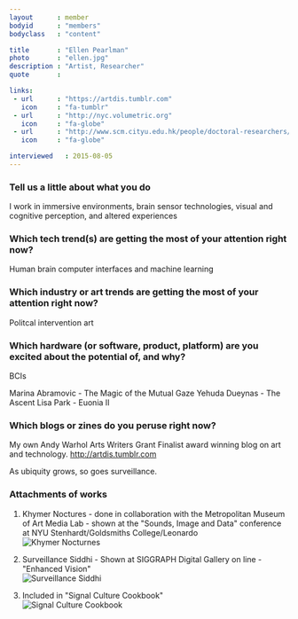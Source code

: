 ```yaml
---
layout      : member
bodyid      : "members"
bodyclass   : "content"

title       : "Ellen Pearlman"
photo       : "ellen.jpg"
description : "Artist, Researcher"
quote       : 

links:
 - url      : "https://artdis.tumblr.com"
   icon     : "fa-tumblr"
 - url      : "http://nyc.volumetric.org"
   icon     : "fa-globe"
 - url      : "http://www.scm.cityu.edu.hk/people/doctoral-researchers/pearlman-ellen-l/"
   icon     : "fa-globe"

interviewed   : 2015-08-05
---
```


### Tell us a little about what you do
I work in immersive environments, brain sensor technologies, visual and cognitive perception, and altered experiences

### Which tech trend(s) are getting the most of your attention right now?
Human brain computer interfaces and machine learning

### Which industry or art trends are getting the most of your attention right now?
Politcal intervention art

### Which hardware (or software, product, platform) are you excited about the potential of, and why?
BCIs

Marina Abramovic - The Magic of the Mutual Gaze
Yehuda Dueynas - The Ascent
Lisa Park - Euonia II

### Which blogs or zines do you peruse right now?
My own Andy Warhol Arts Writers Grant Finalist award winning blog on art and technology. <http://artdis.tumblr.com>

As ubiquity grows, so goes surveillance.

### Attachments of works

1. Khymer Noctures - done in collaboration with the Metropolitan Museum of Art Media Lab - shown at the "Sounds, Image and Data" conference at NYU Stenhardt/Goldsmiths College/Leonardo  
   ![Khymer Nocturnes](/images/interviews/ellen/khymer_noctures.jpg)

2. Surveillance Siddhi - Shown at SIGGRAPH Digital Gallery on line - "Enhanced Vision"  
   ![Surveillance Siddhi](/images/interviews/ellen/surveillance_siddhi.jpg)

3. Included in "Signal Culture Cookbook"  
   ![Signal Culture Cookbook](/images/interviews/ellen/signal_culture_cookbook.png)